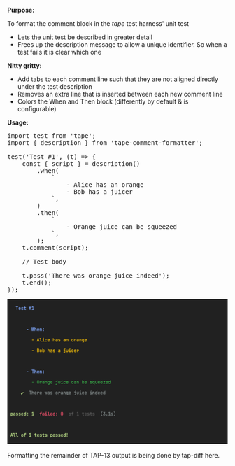 **Purpose:**

To format the comment block in the _tape_ test harness' unit test
 - Lets the unit test be described in greater detail
 - Frees up the description message to allow a unique identifier. So when a test fails it is clear which one

**Nitty gritty:**
 - Add tabs to each comment line such that they are not aligned directly under the test description
 - Removes an extra line that is inserted between each new comment line
 - Colors the When and Then block (differently by default & is configurable)

**Usage:**
<pre>
import test from 'tape';
import { description } from 'tape-comment-formatter';

test('Test #1', (t) => {
    const { script } = description()
        .when(
            `
                - Alice has an orange
                - Bob has a juicer
            `,
        )
        .then(
            `
                - Orange juice can be squeezed
            `,
        );
    t.comment(script);

    // Test body

    t.pass('There was orange juice indeed');
    t.end();
});
</pre>

![Looks like](./output.png)

Formatting the remainder of TAP-13 output is being done by tap-diff here. 
